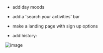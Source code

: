 - add day moods
- add a 'search your activities' bar
- make a landing page with sign up options


- add history:


![image](https://user-images.githubusercontent.com/67495678/162669439-056df951-33fe-46bb-8d60-92d410e4a260.png)
